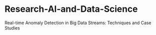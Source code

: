 # Research-Al-and-Data-Science
Real-time Anomaly Detection in Big Data Streams: Techniques and Case Studies

